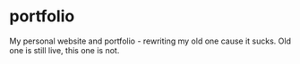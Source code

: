# portfolio
My personal website and portfolio - rewriting my old one cause it sucks. Old one is still live, this one is not.
